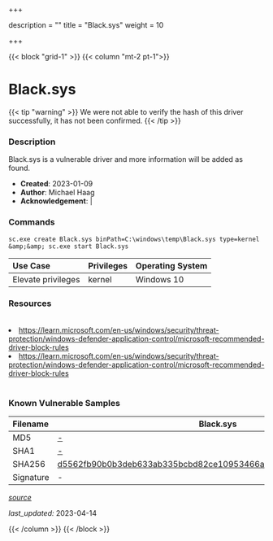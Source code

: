+++

description = ""
title = "Black.sys"
weight = 10

+++


{{< block "grid-1" >}}
{{< column "mt-2 pt-1">}}


# Black.sys 


{{< tip "warning" >}}
We were not able to verify the hash of this driver successfully, it has not been confirmed.
{{< /tip >}}


### Description

Black.sys is a vulnerable driver and more information will be added as found.

- **Created**: 2023-01-09
- **Author**: Michael Haag
- **Acknowledgement**:  | [](https://twitter.com/)

### Commands

```
sc.exe create Black.sys binPath=C:\windows\temp\Black.sys type=kernel &amp;&amp; sc.exe start Black.sys
```

| Use Case | Privileges | Operating System | 
|:---- | ---- | ---- |
| Elevate privileges | kernel | Windows 10 |

### Resources
<br>
<li><a href=" https://learn.microsoft.com/en-us/windows/security/threat-protection/windows-defender-application-control/microsoft-recommended-driver-block-rules"> https://learn.microsoft.com/en-us/windows/security/threat-protection/windows-defender-application-control/microsoft-recommended-driver-block-rules</a></li>
<li><a href="https://learn.microsoft.com/en-us/windows/security/threat-protection/windows-defender-application-control/microsoft-recommended-driver-block-rules">https://learn.microsoft.com/en-us/windows/security/threat-protection/windows-defender-application-control/microsoft-recommended-driver-block-rules</a></li>
<br>

### Known Vulnerable Samples

| Filename | Black.sys |
|:---- | ---- | 
| MD5 | <a href="https://www.virustotal.com/gui/file/-">-</a> |
| SHA1 | <a href="https://www.virustotal.com/gui/file/-">-</a> |
| SHA256 | <a href="https://www.virustotal.com/gui/file/d5562fb90b0b3deb633ab335bcbd82ce10953466a428b3f27cb5b226b453eaf3">d5562fb90b0b3deb633ab335bcbd82ce10953466a428b3f27cb5b226b453eaf3</a> |
| Signature | -   |


[*source*](https://github.com/magicsword-io/LOLDrivers/tree/main/yaml/black.yaml)

*last_updated:* 2023-04-14








{{< /column >}}
{{< /block >}}
